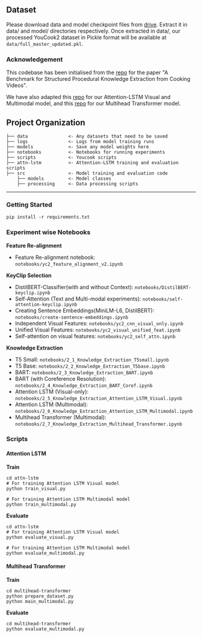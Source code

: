 
## Dataset
Please download data and model checkpoint files from [drive](https://drive.google.com/drive/folders/1hnY0ZlavaA_N8vZRS7_y9BKCQkXEff6I?usp=share_link). Extract it in data/ and model/ directories respectively. Once extracted in data/, our processed YouCook2 dataset in Pickle format will be available at `data/full_master_updated.pkl`.

### Acknowledgement
This codebase has been initialised from the [repo](https://github.com/frankxu2004/cooking-procedural-extraction) for the paper "A Benchmark for Structured Procedural Knowledge Extraction from Cooking Videos". 

We have also adapted this [repo](https://github.com/dwayne99/Image_Captioning) for our Attention-LSTM Visual and Multimodal model, and this [repo](https://github.com/senadkurtisi/pytorch-image-captioning) for our Multihead Transformer model.


Project Organization
------------

    ├── data               <- Any datasets that need to be saved
    ├── logs               <- Logs from model training runs
    ├── models             <- Save any model weights here
    ├── notebooks          <- Notebooks for running experiments
    ├── scripts            <- Youcook scripts
    ├── attn-lstm          <- Attention-LSTM training and evaluation scripts
    ├── src                <- Model training and evaluation code
        ├── models         <- Model classes
        ├── processing     <- Data processing scripts
    

------------

### Getting Started
```
pip install -r requirements.txt
```


### Experiment wise Notebooks

**Feature Re-alignment**
- Feature Re-alignment notebook: `notebooks/yc2_feature_alignment_v2.ipynb`

**KeyClip Selection**
- DistilBERT-Classifier(with and without Context): `notebooks/DistilBERT-keyclip.ipynb` 
- Self-Attention (Text and Multi-modal experiments): `notebooks/self-attention-keyclip.ipynb`
- Creating Sentence Embeddings(MiniLM-L6, DistilBERT): `notebooks/create-sentence-embeddings.ipynb`
- Independent Visual Features: `notebooks/yc2_cnn_visual_only.ipynb`
- Unified Visual Features: `notebooks/yc2_visual_unified_feat.ipynb`
- Self-attention on visual features: `notebooks/yc2_self_attn.ipynb`

**Knowledge Extraction**
- T5 Small: `notebooks/2_1_Knowledge_Extraction_T5small.ipynb`
- T5 Base: `notebooks/2_2_Knowledge_Extraction_T5base.ipynb`
- BART: `notebooks/2_3_Knowledge_Extraction_BART.ipynb`
- BART (with Coreference Resolution): `notebooks/2_4_Knowledge_Extraction_BART_Coref.ipynb`
- Attention LSTM (Visual-only): `notebooks/2_5_Knowledge_Extraction_Attention_LSTM_Visual.ipynb`
- Attention LSTM (Multimodal): `notebooks/2_6_Knowledge_Extraction_Attention_LSTM_Multimodal.ipynb`
- Multihead Transformer (Multimodal): `notebooks/2_7_Knowledge_Extraction_Multihead_Transformer.ipynb`

### Scripts
#### Attention LSTM
**Train**
```
cd attn-lstm
# For training Attention LSTM Visual model
python train_visual.py

# For training Attention LSTM Multimodal model
python train_multimodal.py
```

**Evaluate**
```
cd attn-lstm
# For training Attention LSTM Visual model
python evaluate_visual.py

# For training Attention LSTM Multimodal model
python evaluate_multimodal.py
```

#### Multihead Transformer
**Train**
```
cd multihead-transformer
python prepare_dataset.py
python main_multimodal.py
```

**Evaluate**
```
cd multihead-transformer
python evaluate_multimodal.py
```